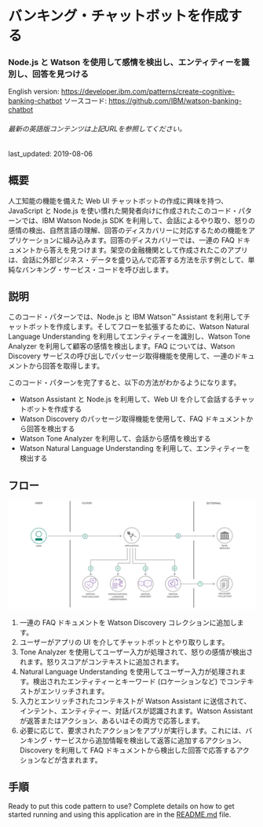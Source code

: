 # バンキング・チャットボットを作成する

### Node.js と Watson を使用して感情を検出し、エンティティーを識別し、回答を見つける

English version: https://developer.ibm.com/patterns/create-cognitive-banking-chatbot
ソースコード: https://github.com/IBM/watson-banking-chatbot

###### 最新の英語版コンテンツは上記URLを参照してください。
last_updated: 2019-08-06

 ## 概要

人工知能の機能を備えた Web UI チャットボットの作成に興味を持つ、JavaScript と Node.js を使い慣れた開発者向けに作成されたこのコード・パターンでは、IBM Watson Node.js SDK を利用して、会話によるやり取り、怒りの感情の検出、自然言語の理解、回答のディスカバリーに対応するための機能をアプリケーションに組み込みます。回答のディスカバリーでは、一連の FAQ ドキュメントから答えを見つけます。架空の金融機関として作成されたこのアプリは、会話に外部ビジネス・データを盛り込んで応答する方法を示す例として、単純なバンキング・サービス・コードを呼び出します。

## 説明

このコード・パターンでは、Node.js と IBM Watson™ Assistant を利用してチャットボットを作成します。そしてフローを拡張するために、Watson Natural Language Understanding を利用してエンティティーを識別し、Watson Tone Analyzer を利用して顧客の感情を検出します。FAQ については、Watson Discovery サービスの呼び出しでパッセージ取得機能を使用して、一連のドキュメントから回答を取得します。

このコード・パターンを完了すると、以下の方法がわかるようになります。

* Watson Assistant と Node.js を利用して、Web UI を介して会話するチャットボットを作成する
* Watson Discovery のパッセージ取得機能を使用して、FAQ ドキュメントから回答を検出する
* Watson Tone Analyzer を利用して、会話から感情を検出する
* Watson Natural Language Understanding を利用して、エンティティーを検出する

## フロー

![フロー](./images/Create-a-banking-chatbot.png)

1. 一連の FAQ ドキュメントを Watson Discovery コレクションに追加します。
1. ユーザーがアプリの UI を介してチャットボットとやり取りします。
1. Tone Analyzer を使用してユーザー入力が処理されて、怒りの感情が検出されます。怒りスコアがコンテキストに追加されます。
1. Natural Language Understanding を使用してユーザー入力が処理されます。検出されたエンティティーとキーワード (ロケーションなど) でコンテキストがエンリッチされます。
1. 入力とエンリッチされたコンテキストが Watson Assistant に送信されて、インテント、エンティティー、対話パスが認識されます。Watson Assistant が返答またはアクション、あるいはその両方で応答します。
1. 必要に応じて、要求されたアクションをアプリが実行します。これには、バンキング・サービスから追加情報を検出して返答に追加するアクション、Discovery を利用して FAQ ドキュメントから検出した回答で応答するアクションなどが含まれます。

## 手順

Ready to put this code pattern to use? Complete details on how to get started running and using this application are in the [README.md](https://github.com/IBM/watson-banking-chatbot/blob/master/README.md) file.
